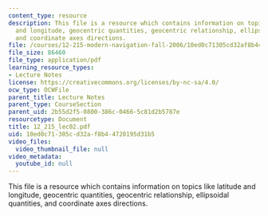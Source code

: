 ```yaml
---
content_type: resource
description: This file is a resource which contains information on topics like latitude
  and longitude, geocentric quantities, geocentric relationship, ellipsoidal quantities,
  and coordinate axes directions.
file: /courses/12-215-modern-navigation-fall-2006/10ed0c71305cd32af8b44720195d31b5_12_215_lec02.pdf
file_size: 86460
file_type: application/pdf
learning_resource_types:
- Lecture Notes
license: https://creativecommons.org/licenses/by-nc-sa/4.0/
ocw_type: OCWFile
parent_title: Lecture Notes
parent_type: CourseSection
parent_uid: 2b55d2f5-0800-386c-0466-5c81d2b5787e
resourcetype: Document
title: 12_215_lec02.pdf
uid: 10ed0c71-305c-d32a-f8b4-4720195d31b5
video_files:
  video_thumbnail_file: null
video_metadata:
  youtube_id: null
---
```

This file is a resource which contains information on topics like latitude and longitude, geocentric quantities, geocentric relationship, ellipsoidal quantities, and coordinate axes directions.
